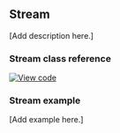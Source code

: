 ## Stream

[Add description here.]

### Stream class reference

[![View code](https://www.mbed.com/embed/?type=library)](https://os-doc-builder.test.mbed.com/docs/v5.7/mbed-os-api-doxy/classmbed_1_1_stream.html)

### Stream example

[Add example here.]
